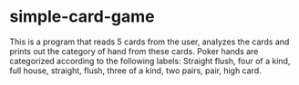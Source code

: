# simple-card-game

This is a program that reads 5 cards from the user, analyzes the cards and prints out the category of hand from these cards.
Poker hands are categorized according to the following labels: Straight flush,
four of a kind, full house, straight, flush, three of a kind, two pairs, pair, high card.
